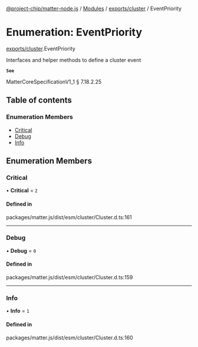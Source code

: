 [@project-chip/matter-node.js](../README.md) / [Modules](../modules.md) / [exports/cluster](../modules/exports_cluster.md) / EventPriority

# Enumeration: EventPriority

[exports/cluster](../modules/exports_cluster.md).EventPriority

Interfaces and helper methods to define a cluster event

**`See`**

MatterCoreSpecificationV1_1 § 7.18.2.25

## Table of contents

### Enumeration Members

- [Critical](exports_cluster.EventPriority.md#critical)
- [Debug](exports_cluster.EventPriority.md#debug)
- [Info](exports_cluster.EventPriority.md#info)

## Enumeration Members

### Critical

• **Critical** = ``2``

#### Defined in

packages/matter.js/dist/esm/cluster/Cluster.d.ts:161

___

### Debug

• **Debug** = ``0``

#### Defined in

packages/matter.js/dist/esm/cluster/Cluster.d.ts:159

___

### Info

• **Info** = ``1``

#### Defined in

packages/matter.js/dist/esm/cluster/Cluster.d.ts:160
